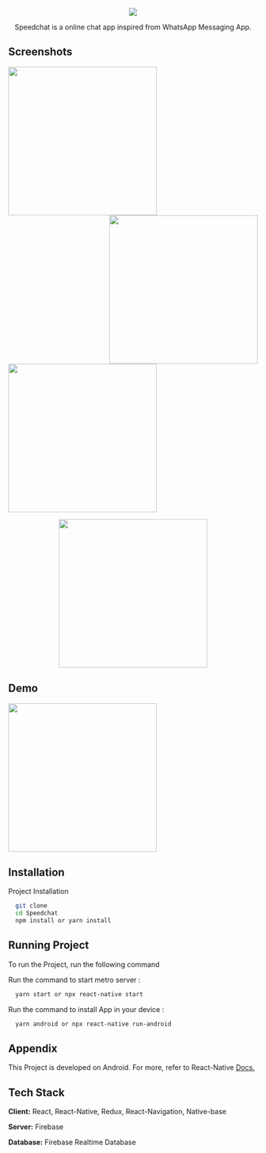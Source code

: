 
<p align="center"><img src="https://www.linkpicture.com/q/IMG_20210616_164059.jpg" align="center"/></p>

<p align="center">Speedchat is a online chat app inspired from WhatsApp Messaging App.</p>

## Screenshots
<img src="https://www.linkpicture.com/q/Screenshot_2021-06-16-17-15-06-305_com.speedchat_google-pixel4-clearlywhite-portrait.png" width=300 align="left"/>
<img src="https://www.linkpicture.com/q/Screenshot_2021-06-16-16-28-14-857_com.speedchat_google-pixel4-clearlywhite-portrait.png" width=300 align="right"/>
<img src="https://www.linkpicture.com/q/Screenshot_2021-06-16-17-15-14-700_com.speedchat_google-pixel4-clearlywhite-portrait.png" width=300/>
<p align="center"><img src="https://www.linkpicture.com/q/Screenshot_2021-06-16-16-28-25-998_com.speedchat_google-pixel4-clearlywhite-portrait.png" width=300 /></p>


## Demo
<img src="https://www.linkpicture.com/q/ezgif-4-8ca663868506.gif" width=300 />


## Installation

Project Installation

```bash
  git clone
  cd Speedchat
  npm install or yarn install
```

## Running Project

To run the Project, run the following command

Run the command to start metro server :

```bash
  yarn start or npx react-native start
```

Run the command to install App in your device :

```bash
  yarn android or npx react-native run-android
```

## Appendix

This Project is developed on Android. For more, refer to React-Native [Docs.](https://reactnative.dev/docs/getting-started)

## Tech Stack

**Client:** React, React-Native, Redux, React-Navigation, Native-base

**Server:** Firebase

**Database:** Firebase Realtime Database
